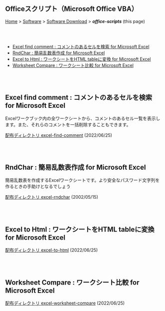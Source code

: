 ## Officeスクリプト（Microsoft Office VBA）<!-- omit in toc -->

[Home](https://oasis3855.github.io/webpage/) > [Software](https://oasis3855.github.io/webpage/software/index.html) > [Software Download](https://oasis3855.github.io/webpage/software/software-download.html) > ***office-scripts*** (this page)

<br />
<br />

- [Excel find comment : コメントのあるセルを検索 for Microsoft Excel](#excel-find-comment--コメントのあるセルを検索-for-microsoft-excel)
- [RndChar : 簡易乱数表作成 for Microsoft Excel](#rndchar--簡易乱数表作成-for-microsoft-excel)
- [Excel to Html : ワークシートをHTML tableに変換 for Microsoft Excel](#excel-to-html--ワークシートをhtml-tableに変換-for-microsoft-excel)
- [Worksheet Compare : ワークシート比較 for Microsoft Excel](#worksheet-compare--ワークシート比較-for-microsoft-excel)

<br />
<br />

## Excel find comment : コメントのあるセルを検索 for Microsoft Excel

Excelワークブック内の全ワークシートから、コメントのあるセル一覧を表示します。また、それらのコメントを一括削除することもできます。

[配布ディレクトリ excel-find-comment](excel-find-comment/README.md) (2022/06/25)


<br />
<br />

## RndChar : 簡易乱数表作成 for Microsoft Excel

簡易乱数表を作成するExcelワークシートです。より安全なパスワード文字列を作るときの手助けとなるでしょう

[配布ディレクトリ excel-rndchar](excel-rndchar/README.md) (2002/05/15)

<br />
<br />

## Excel to Html : ワークシートをHTML tableに変換 for Microsoft Excel

[配布ディレクトリ excel-to-html](excel-to-html/README.md) (2022/06/25)

<br />
<br />

## Worksheet Compare : ワークシート比較 for Microsoft Excel

[配布ディレクトリ excel-worksheet-compare](excel-worksheet-compare/README.md) (2022/06/25)

<br />
<br />
